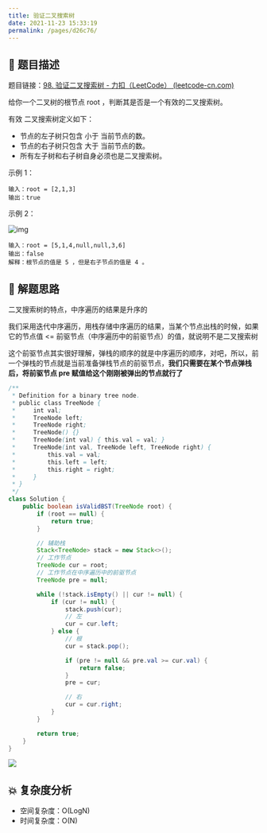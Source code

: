 ```yaml
---
title: 验证二叉搜索树
date: 2021-11-23 15:33:19
permalink: /pages/d26c76/
---
```


## 📃 题目描述

题目链接：[98. 验证二叉搜索树 - 力扣（LeetCode） (leetcode-cn.com)](https://leetcode-cn.com/problems/validate-binary-search-tree/)

给你一个二叉树的根节点 root ，判断其是否是一个有效的二叉搜索树。

有效 二叉搜索树定义如下：

- 节点的左子树只包含 小于 当前节点的数。
- 节点的右子树只包含 大于 当前节点的数。
- 所有左子树和右子树自身必须也是二叉搜索树。


示例 1：

```
输入：root = [2,1,3]
输出：true
```

示例 2：

![img](https://assets.leetcode.com/uploads/2020/12/01/tree2.jpg)

```
输入：root = [5,1,4,null,null,3,6]
输出：false
解释：根节点的值是 5 ，但是右子节点的值是 4 。
```

## 🔔 解题思路

二叉搜索树的特点，中序遍历的结果是升序的

我们采用迭代中序遍历，用栈存储中序遍历的结果，当某个节点出栈的时候，如果它的节点值 <= 前驱节点（中序遍历中的前驱节点）的值，就说明不是二叉搜索树

这个前驱节点其实很好理解，弹栈的顺序的就是中序遍历的顺序，对吧，所以，前一个弹栈的节点就是当前准备弹栈节点的前驱节点，**我们只需要在某个节点弹栈后，将前驱节点 pre 赋值给这个刚刚被弹出的节点就行了**


```java
/**
 * Definition for a binary tree node.
 * public class TreeNode {
 *     int val;
 *     TreeNode left;
 *     TreeNode right;
 *     TreeNode() {}
 *     TreeNode(int val) { this.val = val; }
 *     TreeNode(int val, TreeNode left, TreeNode right) {
 *         this.val = val;
 *         this.left = left;
 *         this.right = right;
 *     }
 * }
 */
class Solution {
    public boolean isValidBST(TreeNode root) {
        if (root == null) {
            return true;
        }

        // 辅助栈
        Stack<TreeNode> stack = new Stack<>();
        // 工作节点
        TreeNode cur = root;
        // 工作节点在中序遍历中的前驱节点
        TreeNode pre = null;

        while (!stack.isEmpty() || cur != null) {
            if (cur != null) {
                stack.push(cur);
                // 左
                cur = cur.left;
            } else {
                // 根
                cur = stack.pop();

                if (pre != null && pre.val >= cur.val) {
                    return false;
                }
                pre = cur;

                // 右
                cur = cur.right;
            }
        }

        return true;
    }
}
```

![](https://cs-wiki.oss-cn-shanghai.aliyuncs.com/img/20211123162140.png)

## 💥 复杂度分析

- 空间复杂度：O(LogN)
- 时间复杂度：O(N)

